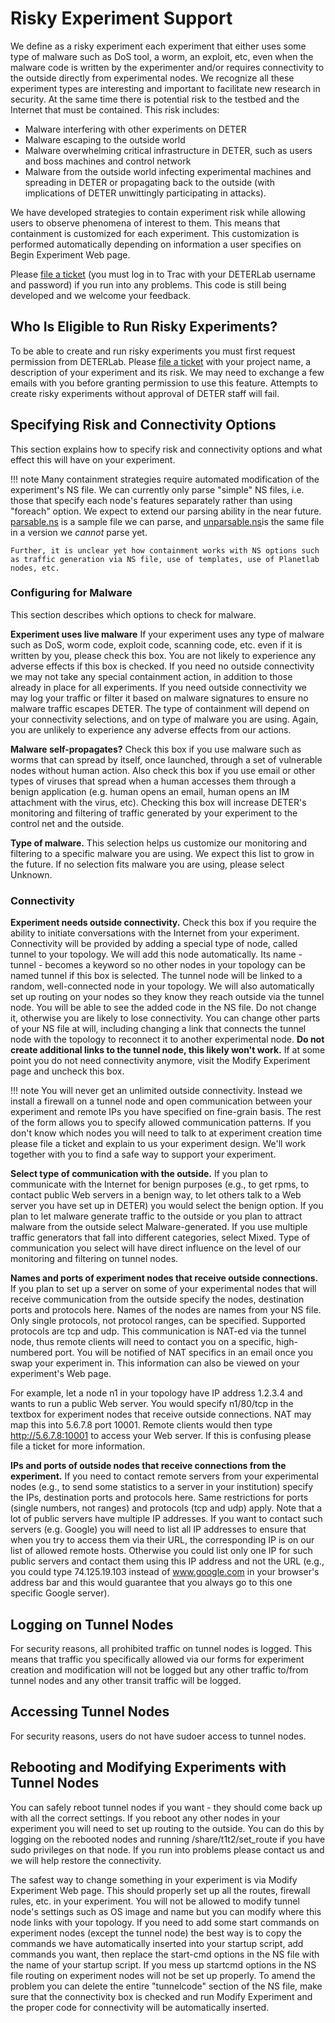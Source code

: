 # Risky Experiment Support

We define as a risky experiment each experiment that either uses some type of malware such as DoS tool, a worm, an exploit, etc, even when the malware code is written by the experimenter and/or requires connectivity to the outside directly from experimental nodes. We recognize all these experiment types are interesting and important to facilitate new research in security. At the same time there is potential risk to the testbed and the Internet that must be contained. This risk includes:

- Malware interfering with other experiments on DETER
- Malware escaping to the outside world
- Malware overwhelming critical infrastructure in DETER, such as users and boss machines and control network
- Malware from the outside world infecting experimental machines and spreading in DETER or propagating back to the outside (with implications of DETER unwittingly participating in attacks).

We have developed strategies to contain experiment risk while allowing users to observe phenomena of interest to them. This means that containment is customized for each experiment. This customization is performed automatically depending on information a user specifies on Begin Experiment Web page.

Please [file a ticket](https://trac.deterlab.net/newticket) (you must log in to Trac with your DETERLab username and password) if you run into any problems. This code is still being developed and we welcome your feedback.

## Who Is Eligible to Run Risky Experiments?

To be able to create and run risky experiments you must first request permission from DETERLab. Please [file a ticket](https://trac.deterlab.net/newticket) with your project name, a description of your experiment and its risk. We may need to exchange a few emails with you before granting permission to use this feature. Attempts to create risky experiments without approval of DETER staff will fail.

## Specifying Risk and Connectivity Options

This section explains how to specify risk and connectivity options and what effect this will have on your experiment. 

!!! note 
    Many containment strategies require automated modification of the experiment's NS file. We can currently only parse "simple" NS files, i.e. those that specify each node's features separately rather than using "foreach" option. We expect to extend our parsing ability in the near future. [parsable.ns​](/core/parsable.ns) is a sample file we can parse, and [unparsable.ns​](/core/unparsable.ns) is the same file in a version we *cannot* parse yet.

    Further, it is unclear yet how containment works with NS options such as traffic generation via NS file, use of templates, use of Planetlab nodes, etc.

### Configuring for Malware

This section describes which options to check for malware.

**Experiment uses live malware** If your experiment uses any type of malware such as DoS, worm code, exploit code, scanning code, etc. even if it is written by you, please check this box. You are not likely to experience any adverse effects if this box is checked. If you need no outside connectivity we may not take any special containment action, in addition to those already in place for all experiments. If you need outside connectivity we may log your traffic or filter it based on malware signatures to ensure no malware traffic escapes DETER. The type of containment will depend on your connectivity selections, and on type of malware you are using. Again, you are unlikely to experience any adverse effects from our actions.

**Malware self-propagates?** Check this box if you use malware such as worms that can spread by itself, once launched, through a set of vulnerable nodes without human action. Also check this box if you use email or other types of viruses that spread when a human accesses them through a benign application (e.g. human opens an email, human opens an IM attachment with the virus, etc). Checking this box will increase DETER's monitoring and filtering of traffic generated by your experiment to the control net and the outside.

**Type of malware.** This selection helps us customize our monitoring and filtering to a specific malware you are using. We expect this list to grow in the future. If no selection fits malware you are using, please select Unknown.

### Connectivity

**Experiment needs outside connectivity.** Check this box if you require the ability to initiate conversations with the Internet from your experiment. Connectivity will be provided by adding a special type of node, called tunnel to your topology. We will add this node automatically. Its name - tunnel - becomes a keyword so no other nodes in your topology can be named tunnel if this box is selected. The tunnel node will be linked to a random, well-connected node in your topology. We will also automatically set up routing on your nodes so they know they reach outside via the tunnel node. You will be able to see the added code in the NS file. Do not change it, otherwise you are likely to lose connectivity. You can change other parts of your NS file at will, including changing a link that connects the tunnel node with the topology to reconnect it to another experimental node. **Do not create additional links to the tunnel node, this likely won't work.** If at some point you do not need connectivity anymore, visit the Modify Experiment page and uncheck this box.

!!! note
    You will never get an unlimited outside connectivity. Instead we install a firewall on a tunnel node and open communication between your experiment and remote IPs you have specified on fine-grain basis. The rest of the form allows you to specify allowed communication patterns. If you don't know which nodes you will need to talk to at experiment creation time please file a ticket and explain to us your experiment design. We'll work together with you to find a safe way to support your experiment.

**Select type of communication with the outside.** If you plan to communicate with the Internet for benign purposes (e.g., to get rpms, to contact public Web servers in a benign way, to let others talk to a Web server you have set up in DETER) you would select the benign option. If you plan to let malware generate traffic to the outside or you plan to attract malware from the outside select Malware-generated. If you use multiple traffic generators that fall into different categories, select Mixed. Type of communication you select will have direct influence on the level of our monitoring and filtering on tunnel nodes.

**Names and ports of experiment nodes that receive outside connections.** If you plan to set up a server on some of your experimental nodes that will receive communication from the outside specify the nodes, destination ports and protocols here. Names of the nodes are names from your NS file. Only single protocols, not protocol ranges, can be specified. Supported protocols are tcp and udp. This communication is NAT-ed via the tunnel node, thus remote clients will need to contact you on a specific, high-numbered port. You will be notified of NAT specifics in an email once you swap your experiment in. This information can also be viewed on your experiment's Web page.

For example, let a node n1 in your topology have IP address 1.2.3.4 and wants to run a public Web server. You would specify n1/80/tcp in the textbox for experiment nodes that receive outside connections. NAT may map this into 5.6.7.8 port 10001. Remote clients would then type ​http://5.6.7.8:10001 to access your Web server. If this is confusing please file a ticket for more information.

**IPs and ports of outside nodes that receive connections from the experiment.** If you need to contact remote servers from your experimental nodes (e.g., to send some statistics to a server in your institution) specify the IPs, destination ports and protocols here. Same restrictions for ports (single numbers, not ranges) and protocols (tcp and udp) apply. Note that a lot of public servers have multiple IP addresses. If you want to contact such servers (e.g. Google) you will need to list all IP addresses to ensure that when you try to access them via their URL, the corresponding IP is on our list of allowed remote hosts. Otherwise you could list only one IP for such public servers and contact them using this IP address and not the URL (e.g., you could type 74.125.19.103 instead of www.google.com in your browser's address bar and this would guarantee that you always go to this one specific Google server).

## Logging on Tunnel Nodes

For security reasons, all prohibited traffic on tunnel nodes is logged. This means that traffic you specifically allowed via our forms for experiment creation and modification will not be logged but any other traffic to/from tunnel nodes and any other transit traffic will be logged.

## Accessing Tunnel Nodes

For security reasons, users do not have sudoer access to tunnel nodes.

## Rebooting and Modifying Experiments with Tunnel Nodes

You can safely reboot tunnel nodes if you want - they should come back up with all the correct settings. If you reboot any other nodes in your experiment you will need to set up routing to the outside. You can do this by logging on the rebooted nodes and running /share/t1t2/set_route if you have sudo privileges on that node. If you run into problems please contact us and we will help restore the connectivity.

The safest way to change something in your experiment is via Modify Experiment Web page. This should properly set up all the routes, firewall rules, etc. in your experiment. You will not be allowed to modify tunnel node's settings such as OS image and name but you can modify where this node links with your topology. If you need to add some start commands on experiment nodes (except the tunnel node) the best way is to copy the commands we have automatically inserted into your startup script, add commands you want, then replace the start-cmd options in the NS file with the name of your startup script. If you mess up startcmd options in the NS file routing on experiment nodes will not be set up properly. To amend the problem you can delete the entire "tunnelcode" section of the NS file, make sure that the connectivity box is checked and run Modify Experiment and the proper code for connectivity will be automatically inserted.
